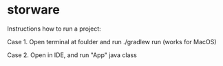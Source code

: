 # storware

Instructions how to run a project:

Case 1.
  Open terminal at foulder and run ./gradlew run (works for MacOS)
  
Case 2. 
  Open in IDE, and run "App" java class
